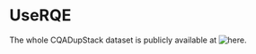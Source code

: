 # UseRQE
The whole CQADupStack dataset is publicly available at ![here](https://nlp.cis.unimelb.edu.au/resources/cqadupstack/).
